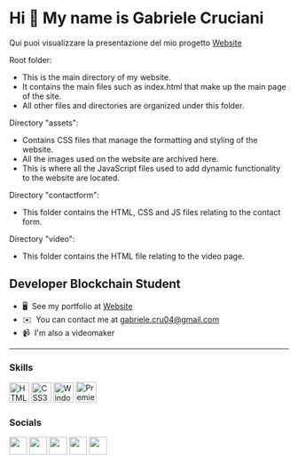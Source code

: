 Hi 👋 My name is Gabriele Cruciani
===================================

Qui puoi visualizzare la presentazione del mio progetto [Website](https://www.canva.com/design/DAFuguy5euU/_5WhL72MUTqSL___Oi3U9Q/view?utm_content=DAFuguy5euU&utm_campaign=designshare&utm_medium=link&utm_source=publishsharelink)


Root folder:

* This is the main directory of my website.
* It contains the main files such as index.html that make up the main page of the site.
* All other files and directories are organized under this folder.

Directory "assets":

* Contains CSS files that manage the formatting and styling of the website.
* All the images used on the website are archived here.
* This is where all the JavaScript files used to add dynamic functionality to the website are located.

Directory "contactform":

* This folder contains the HTML, CSS and JS files relating to the contact form.

Directory "video":

* This folder contains the HTML file relating to the video page.


Developer Blockchain Student 
----------------------------

* 🖥️  See my portfolio at [Website](http://gabrielecruciani.github.io)
* ✉️  You can contact me at [gabriele.cru04@gmail.com](mailto:gabriele.cru04@gmail.com)
* 📹  I'm also a videomaker
----------------------------------------------------------------------------------------


### Skills

<p align="left">
<a href="https://developer.mozilla.org/en-US/docs/Glossary/HTML5" target="_blank" rel="noreferrer"><img src="https://raw.githubusercontent.com/danielcranney/readme-generator/main/public/icons/skills/html5-colored.svg" width="36" height="36" alt="HTML5"/></a>
<a href="https://www.w3.org/TR/CSS/#css" target="_blank" rel="noreferrer"><img src="https://raw.githubusercontent.com/danielcranney/readme-generator/main/public/icons/skills/css3-colored.svg" width="36" height="36" alt="CSS3"/></a>
<a href="https://www.microsoft.com/it-it/windows" target="_blank" rel="noreferrer"><img src="https://upload.wikimedia.org/wikipedia/commons/8/87/Windows_logo_-_2021.svg" width="36" height="36" alt="Windows"/></a>
<a href="https://www.adobe.com/it/products/premiere.html" target="_blank" rel="noreferrer"><img src="https://upload.wikimedia.org/wikipedia/commons/4/40/Adobe_Premiere_Pro_CC_icon.svg" width="37" height="37" alt="Premiere"/></a>
</p>

### Socials

<p align="left">
<a href="https://discord.com/users/BoiZze" target="_blank" rel="noreferrer"><img src="https://raw.githubusercontent.com/danielcranney/readme-generator/main/public/icons/socials/discord.svg" width="32" height="32"/></a>
<a href="https://www.github.com/BoiZze" target="_blank" rel="noreferrer"><img src="https://raw.githubusercontent.com/danielcranney/readme-generator/main/public/icons/socials/github-dark.svg" width="32" height="32"/></a>
<a href="http://www.instagram.com/_gabriele.it_" target="_blank" rel="noreferrer"><img src="https://raw.githubusercontent.com/danielcranney/readme-generator/main/public/icons/socials/instagram.svg" width="32" height="32"/></a>
<a href="https://www.linkedin.com/in/gabriele-cruciani" target="_blank" rel="noreferrer"><img src="https://raw.githubusercontent.com/danielcranney/readme-generator/main/public/icons/socials/linkedin.svg" width="32" height="32"/></a>
<a href="https://www.x.com/berna_engineer" target="_blank" rel="noreferrer"><img src="https://raw.githubusercontent.com/danielcranney/readme-generator/main/public/icons/socials/twitter-dark.svg" width="32" height="32"/></a>
</p>
